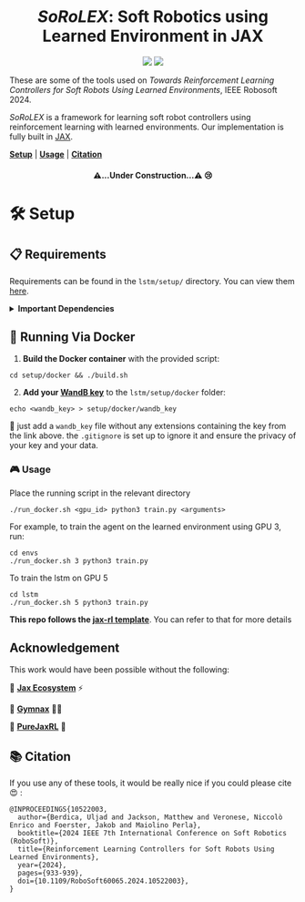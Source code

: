 <h1 align="center"> <em>SoRoLEX</em>: Soft Robotics using Learned Environment in JAX </h1>

<p align="center">
    <a href="https://ieeexplore.ieee.org/abstract/document/10522003">
        <img src="https://img.shields.io/badge/IEEE-10522003-00629B.svg" /></a>
    <a href= "https://github.com/uljad/SoRoLEX/blob/main/LICENSE">
    <img src="https://img.shields.io/badge/license-Apache2.0-blue.svg" /></a>

</p>

These are some of the tools used on *Towards Reinforcement Learning Controllers for Soft Robots Using Learned Environments*, IEEE Robosoft 2024.

<em>SoRoLEX</em> is a framework for learning soft robot controllers using reinforcement learning with learned environments. Our implementation is fully built in <a href="https://github.com/google/jax">JAX</a>.

[**Setup**](#setup) | [**Usage**](#usage) | [**Citation**](#citation)


<h4 align="center"> <strong>⚠️...Under Construction...⚠️</strong> 😢</h4>

# 🛠️ Setup

## 📋 Requirements

Requirements can be found in the `lstm/setup/` directory. You can view them [here](lstm/setup/).

<details>
<summary><strong>Important Dependencies</strong></summary>

```
Base Requirements:
- distrax==0.1.3
- flax==0.7.2
- gymnax==0.0.6
- pre-commit==3.3.3
- wandb==0.15.8

CPU-specific:
- jax==0.4.13
- jaxlib==0.4.13

GPU-specific:
- jax[cuda12_pip]==0.4.13
```

Please ensure you have the correct versions installed for your system (CPU or GPU).
</details>

## 🐳 Running Via Docker

1. **Build the Docker container** with the provided script:
```
cd setup/docker && ./build.sh
```
2. **Add your [WandB key](https://wandb.ai/authorize)** to the `lstm/setup/docker` folder:

```
echo <wandb_key> > setup/docker/wandb_key

```

👼 just add a `wandb_key` file without any extensions containing the key from the link above. the `.gitignore` is set up to ignore it and ensure the privacy of your key and your data. 


### 🎮 Usage

Place the running script in the relevant directory

```
./run_docker.sh <gpu_id> python3 train.py <arguments>
```
For example, to train the agent on the learned environment using GPU 3, run:
```
cd envs
./run_docker.sh 3 python3 train.py
```
To train the lstm on GPU 5

```
cd lstm
./run_docker.sh 5 python3 train.py
```
**This repo follows the [jax-rl template](https://github.com/EmptyJackson/jax-rl-template/blob/main/README.md?plain=1)**. You can refer to that for more details

## Acknowledgement

This work would have been possible without the following:

🚀 **[Jax Ecosystem](https://github.com/jax-ml/jax_)** ⚡ 

💪 **[Gymnax](https://github.com/RobertTLange/gymnax)** 🏋️‍♂️

🌟  **[PureJaxRL](https://github.com/luchris429/purejaxrl/tree/main)** 🌟


## 📚 Citation
If you use any of these tools, it would be really nice if you could please cite 😍 :

```
@INPROCEEDINGS{10522003,
  author={Berdica, Uljad and Jackson, Matthew and Veronese, Niccolò Enrico and Foerster, Jakob and Maiolino Perla},
  booktitle={2024 IEEE 7th International Conference on Soft Robotics (RoboSoft)}, 
  title={Reinforcement Learning Controllers for Soft Robots Using Learned Environments}, 
  year={2024},
  pages={933-939},
  doi={10.1109/RoboSoft60065.2024.10522003},
}
```